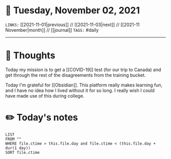 # 📅 Tuesday, November 02, 2021
`LINKS:` [[2021-11-01|previous]] // [[2021-11-03|next]] // [[2021-11 November|month]] // [[journal]] 
`TAGS:` #daily

---
# 💭 Thoughts
Today my mission is to get a [[COVID-19]] test (for our trip to Canada) and get through the rest of the disagreements from the training bucket. 

Today I'm grateful for [[Obsidian]]. This platform really makes learning fun, and I have no idea how I lived without it for so long. I really wish I could have made use of this during college. 

# ✏️ Today's notes
```dataview
LIST 
FROM ""
WHERE file.ctime > this.file.day and file.ctime < (this.file.day + dur(1 day))
SORT file.ctime
```
